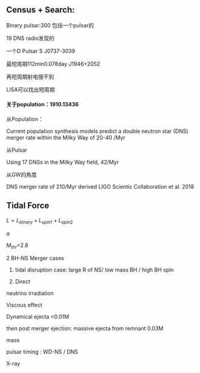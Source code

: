 ## **Census + Search:**

Binary pulsar:300 包括一个pulsar的

19 DNS radio发现的

一个D Pulsar S J0737-3039

最短周期112min0.078day J1946+2052



再短周期射电搜不到

LISA可以找出短周期



#### 关于population：1910.13436

从Population：

Current population synthesis models predict a double neutron star (DNS) merger rate within the Milky Way of  20-40 /Myr

从Pulsar

Using 17 DNSs in the Milky Way field,  42/Myr

从GW的角度

 DNS merger rate of 210/Myr derived LIGO Scientic Collaboration et al. 2018





## Tidal Force

$L=L_{binary}  + L_{spin1} + L_{spin2}$

$a$



$M_{thr}$=2.8



2 BH-NS Merger cases

1. tidal disruption case: large R of NS/ low mass BH / high BH spin

2. Direct



neutrino irradiation



Viscous effect

Dynamical ejecta <0.01M

then post merger ejection: massive ejecta from remnant 0.03M





mass

pulsar timing : WD-NS / DNS

X-ray



